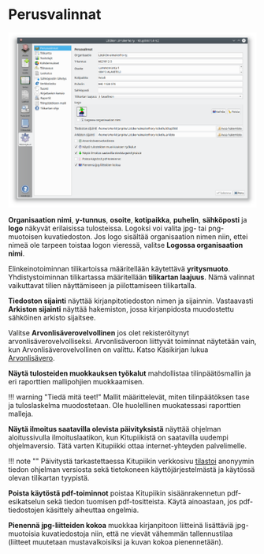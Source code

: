 # Perusvalinnat

![](perusvalinnat.png)

**Organisaation nimi**, **y-tunnus**, **osoite**, **kotipaikka**, **puhelin**, **sähköposti** ja **logo** näkyvät erilaisissa tulosteissa. Logoksi voi valita jpg- tai png-muotoisen kuvatiedoston. Jos logo sisältää organisaation nimen niin, ettei nimeä ole tarpeen toistaa logon vieressä, valitse **Logossa organisaation nimi**.

Elinkeinotoiminnan tilikartoissa määritellään käytettävä **yritysmuoto**. Yhdistystoiminnan tilikartassa määritellään **tilikartan laajuus**. Nämä valinnat vaikuttavat tilien näyttämiseen ja piilottamiseen tilikartalla.

**Tiedoston sijainti** näyttää kirjanpitotiedoston nimen ja sijainnin. Vastaavasti **Arkiston sijainti** näyttää hakemiston, jossa kirjanpidosta muodostettu sähköinen arkisto sijaitsee.

Valitse **Arvonlisäverovelvollinen** jos olet rekisteröitynyt arvonlisäverovelvolliseksi. Arvonlisäveroon liittyvät toiminnat näytetään vain, kun Arvonlisäverovelvollinen on valittu. Katso Käsikirjan lukua [Arvonlisävero](/alv).

**Näytä tulosteiden muokkauksen työkalut** mahdollistaa tilinpäätösmallin ja eri raporttien mallipohjien muokkaamisen.

!!! warning "Tiedä mitä teet!"
    Mallit määrittelevät, miten tilinpäätöksen tase ja tuloslaskelma muodostetaan. Ole huolellinen muokatessasi raporttien malleja.

**Näytä ilmoitus saatavilla olevista päivityksistä** näyttää ohjelman aloitussivulla ilmoituslaatikon, kun Kitupiikistä on saatavilla uudempi ohjelmaversio.
Tätä varten Kitupiikki ottaa internet-yhteyden palvelimelle.

!!! note ""
    Päivitystä tarkastettaessa Kitupiikin verkkosivu [tilastoi](http://kitupiikki.arkku.net//tilasto) anonyymin tiedon ohjelman versiosta sekä tietokoneen käyttöjärjestelmästä ja käytössä olevan tilikartan tyypistä.

**Poista käytöstä pdf-toiminnot** poistaa Kitupiikin sisäänrakennetun pdf-esikatselun sekä tiedon tuomisen pdf-tositteista. Käytä ainoastaan, jos pdf-tiedostojen käsittely aiheuttaa ongelmia.

**Pienennä jpg-liitteiden kokoa** muokkaa kirjanpitoon liitteinä lisättäviä jpg-muotoisia kuvatiedostoja niin, että ne vievät vähemmän tallennustilaa (liitteet muutetaan mustavalkoisiksi ja kuvan kokoa pienennetään).
